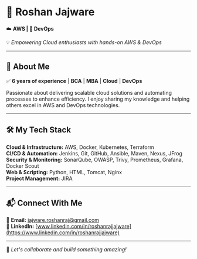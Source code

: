 # 🌟 **Roshan Jajware**

☁️ **AWS | 🔧 DevOps**  

💡 *Empowering Cloud enthusiasts with hands-on AWS & DevOps*

---

## 🚀 **About Me**

✅ **6 years of experience** | **BCA** | **MBA** | **Cloud** | **DevOps**

Passionate about delivering scalable cloud solutions and automating processes to enhance efficiency. I enjoy sharing my knowledge and helping others excel in AWS and DevOps technologies.

---

## 🛠️ **My Tech Stack**

**Cloud & Infrastructure:** AWS, Docker, Kubernetes, Terraform  
**CI/CD & Automation:** Jenkins, Git, GitHub, Ansible, Maven, Nexus, JFrog  
**Security & Monitoring:** SonarQube, OWASP, Trivy, Prometheus, Grafana, Docker Scout  
**Web & Scripting:** Python, HTML, Tomcat, Nginx  
**Project Management:** JIRA  

---

## 📬 **Connect With Me**

📧 **Email:** [jajware.roshanraj@gmail.com](mailto:jajware.roshanraj@gmail.com)  
👔 **LinkedIn:** [www.linkedin.com/in/roshanrajjajware](https://www.linkedin.com/in/roshanrajjajware)

---

🌟 *Let's collaborate and build something amazing!*

